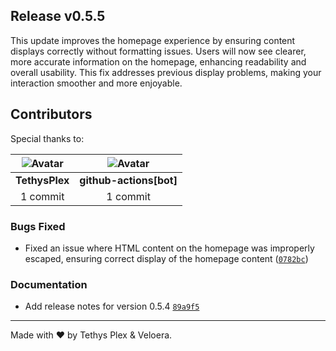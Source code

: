 ## Release v0.5.5

This update improves the homepage experience by ensuring content displays correctly without formatting issues. Users will now see clearer, more accurate information on the homepage, enhancing readability and overall usability. This fix addresses previous display problems, making your interaction smoother and more enjoyable.

## Contributors

Special thanks to:

|![Avatar](https://github.com/TethysPlex.png?size=40) |![Avatar](https://github.com/github.png?size=40) |
| :----------: | :----------: |
| **TethysPlex** | **github-actions[bot]** |
| 1 commit | 1 commit |

### Bugs Fixed

- Fixed an issue where HTML content on the homepage was improperly escaped, ensuring correct display of the homepage content ([`0782bc`](https://github.com/Veloera/Veloera/commit/0782bc690ec692e6f69ba8eb615c541e587af755))
### Documentation

- Add release notes for version 0.5.4 [`89a9f5`](https://github.com/Veloera/Veloera/commit/89a9f5634643dedb48d0938241a5ccf638fe4efb)
---

Made with ♥️ by Tethys Plex & Veloera.
